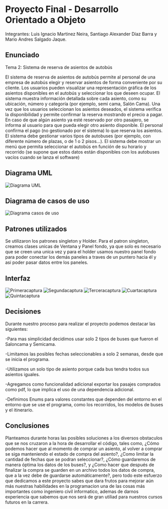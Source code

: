 # Proyecto Final - Desarrollo Orientado a Objeto
Integrantes: Luis Ignacio Martinez Neira, Santiago Alexander Díaz Barra y Mario Andres Salgado Jaque.
## Enunciado
Tema 2: Sistema de reserva de asientos de autobús

El sistema de reserva de asientos de autobús permite al personal de una empresa de autobús elegir y reservar asientos de forma conveniente por su cliente. Los usuarios pueden  visualizar una representación gráfica de los asientos disponibles en el autobús y seleccionar los que deseen ocupar. El sistema muestra información detallada sobre cada asiento, como su ubicación, número y  categoría (por ejemplo, semi cama, Salón Cama).
Una vez que los usuarios seleccionan los asientos deseados, el sistema verifica la disponibilidad y permite confirmar la reserva mostrando el precio a pagar. En caso de que algún asiento ya esté reservado por otro pasajero, se informa al usuario para que pueda elegir otro asiento disponible. El personal confirma el pago (no gestionado por el sistema) lo que reserva los asientos.
El sistema debe gestionar varios tipos de autobuses (por ejemplo, con diferente número de plazas, o de 1 o 2 pisos...).
El sistema debe mostrar un menú que permita seleccionar el autobús en función de su horario y recorrido (se supone que estos datos están disponibles con los autobuses vacíos cuando se lanza el software)
## Diagrama UML
![Diagrama UML](Proyecto_UML.png)
## Diagrama de casos de uso
![Diagrama casos de uso](Diagrama%20caso%20de%20uso.png)
## Patrones utilizados
Se utilizaron los patrones singleton y Holder. Para el patron singleton, creamos clases unicas de Ventana y Panel fondo, ya que solo es necesario que se creen una unica vez y para el holder usamos nuestro panel fondo para poder conectar los demás paneles a traves de un puntero hacia él y asi poder pasar datos entre los paneles.
## Interfaz
![Primeracaptura](Primeracaptura.png)
![Segundacaptura](Segundacaptura.png)
![Terceracaptura](Terceracaptura.png)
![Cuartacaptura](Cuartacaptura.png)
![Quintacaptura](Quintacaptura.png)
## Decisiones
Durante nuestro proceso para realizar el proyecto podemos destacar las siguientes:

-Para mas simplicidad decidimos usar solo 2 tipos de buses que fueron el Saloncama y Semicama.

-Limitamos las posibles fechas seleccionables a solo 2 semanas, desde que se inicia el programa.

-Utilizamos un solo tipo de asiento porque cada bus tendra todos sus asientos iguales.

-Agregamos como funcionalidad adicional exportar los pasajes comprados como pdf, lo que implica el uso de una dependencia adicional.

-Definimos Enums para valores constantes que dependen del entorno en el entorno que se use el programa, como los recorridos, los modelos de buses y el itinerario.
## Conclusiones
Planteamos durante horas las posibles soluciones a los diversos obstaculos que se nos cruzaron a la hora de desarrollar el código, tales como, ¿Cómo podemos hacer que al momento de comprar un asiento, al volver a comprar se siga manteniendo el estado de compra del asiento?, ¿Como limitar la cantidad de fechas que se podran seleccionar?, ¿Cómo guardaremos de manera óptima los datos de los buses?, y ¿Como hacer que después de finalizar la compra se guarden en un archivo todos los datos de compra, que a la vez debe de guardarse automáticamente?, pero todo este esfuerzo que dedicamos a este proyecto sabes que dara frutos para mejorar aún más nuestras habilidades en la programacion una de las cosas más importantes como ingeniero civil informatico, ademas de darnos experiencia que sabemos que nos será de gran utiliad para nuestros cursos futuros en la carrera.